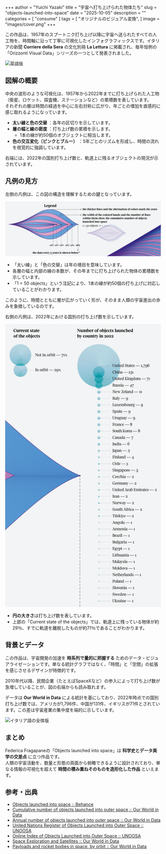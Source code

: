 +++
author = "Yuichi Yazaki"
title = "宇宙へ打ち上げられた物体たち"
slug = "objects-launched-into-space"
date = "2025-10-05"
description = ""
categories = [
    "consume"
]
tags = [
    "オリジナルのビジュアル変換",
]
image = "images/cover.png"
+++

この作品は、1957年のスプートニク打ち上げ以降に宇宙へ送られたすべての人工物を、時間軸に沿って丁寧に可視化したインフォグラフィックスです。イタリアの新聞 **Corriere della Sera** の文化別冊 **La Lettura** に掲載され、毎年恒例の「Orizzonti Visual Data」シリーズの一つとして発表されました。

<!--more-->

![英語版](images/mainvisual.png)

## 図解の概要  

中央の波形のような可視化は、1957年から2022年までに打ち上げられた人工物（衛星、ロケット、探査機、ステーションなど）の累積数を表しています。  
それぞれの層は時間の経過を中心に左右対称に広がり、年ごとの増加を直感的に感じ取れるようになっています。

- **太い線と色の交替** ：各年の区切りを示しています。  
- **層の幅と線の密度** ：打ち上げ数の累積を示します。  
  - 1本の線が約50個のオブジェクトに相当します。  
- **色の交互変化（ピンクとブルー）** ：5年ごとのリズムを形成し、時間の流れを視覚的に強調しています。

右端には、2022年の国別打ち上げ数と、軌道上に残るオブジェクトの現況が示されています。



## 凡例の見方  

左側の凡例は、この図の構造を理解するための鍵となっています。  

![左側の凡例](images/legend-left.png)

- 「太い線」と「色の交替」は年の境目を意味しています。  
- 各層の幅と内部の線の本数が、その年までに打ち上げられた物体の累積数を示しています。  
- 「1 = 50 objects」という注記により、1本の線が約50個の打ち上げに対応していることがわかります。  

このように、時間とともに層が広がっていく形が、そのまま人類の宇宙進出の歩みを象徴しているのです。

右側の凡例は、2022年における国別の打ち上げ数を示しています。

![右側の凡例](images/legend-right.png)

- **円の大きさ**は打ち上げ数を表しています。  
- 上部の「Current state of the objects」では、軌道上に残っている物体が約29％、すでに軌道を離脱したものが約71％であることがわかります。



## 背景とデータ  

この作品は、宇宙開発の加速を **時系列で量的に把握する** ためのデータ・ビジュアライゼーションです。単なる統計グラフではなく、「時間」と「空間」の拡張を感じさせるデザインが特徴的です。  

2010年代以降、民間企業（たとえばSpaceXなど）の参入によって打ち上げ数が急増していることが、図の右端からも読み取れます。  

データは **Our World in Data** による統計を基にしており、2022年時点での国別打ち上げ数では、アメリカが1,796件、中国が131件、イギリスが71件とされています。この差は宇宙産業の集中度を端的に示しています。

![イタリア語の全体版](images/mainvisual_Italian.png)

## まとめ  

Federica Fragapaneの「Objects launched into space」は **科学史とデータ美学の交差点** に立つ作品です。  
人類の宇宙活動を、数量と形態の両面から俯瞰できるように設計されており、単なる情報の可視化を超えて **時間の積み重ねそのものを造形化した作品** といえます。  



## 参考・出典

- [Objects launched into space :: Behance](https://www.behance.net/gallery/169039001/Objects-launched-into-space?locale=en_US)
- [Cumulative number of objects launched into outer space :: Our World in Data](https://ourworldindata.org/grapher/cumulative-number-of-objects-launched-into-outer-space)
- [Annual number of objects launched into outer space :: Our World in Data](https://ourworldindata.org/grapher/yearly-number-of-objects-launched-into-outer-space)
- [United Nations Register of Objects Launched into Outer Space :: UNOOSA](https://www.unoosa.org/oosa/en/spaceobjectregister/index.html)
- [Online Index of Objects Launched into Outer Space :: UNOOSA](https://www.unoosa.org/oosa/osoindex/search-ng.jspx)
- [Space Exploration and Satellites :: Our World in Data](https://ourworldindata.org/space-exploration-satellites)
- [Payloads and rocket bodies in space, by orbit :: Our World in Data](https://ourworldindata.org/grapher/space-objects-by-orbit)